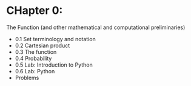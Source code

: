 # CHapter 0: 
The Function (and other mathematical and computational preliminaries)
* 0.1 Set terminology and notation
* 0.2 Cartesian product
* 0.3 The function
* 0.4 Probability
* 0.5 Lab: Introduction to Python
* 0.6 Lab: Python
* Problems
